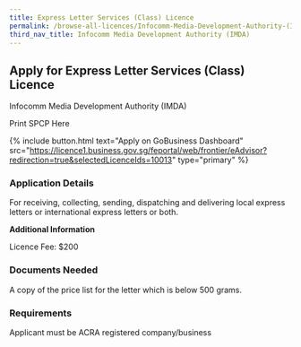 ```yaml
---
title: Express Letter Services (Class) Licence
permalink: /browse-all-licences/Infocomm-Media-Development-Authority-(IMDA)/Express-Letter-Services--Class--Licence
third_nav_title: Infocomm Media Development Authority (IMDA)
---
```


## Apply for Express Letter Services (Class) Licence

Infocomm Media Development Authority (IMDA)

Print SPCP Here


{% include button.html text="Apply on GoBusiness Dashboard" src="https://licence1.business.gov.sg/feportal/web/frontier/eAdvisor?redirection=true&selectedLicenceIds=10013" type="primary" %}

### Application Details

<p>For receiving, collecting, sending, dispatching and delivering local express letters or international express letters or both.</p>

**Additional Information**

Licence Fee: $200


### Documents Needed

A copy of the price list for the letter which is below 500 grams.

### Requirements

Applicant must be ACRA registered company/business

